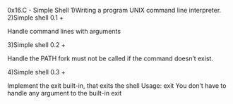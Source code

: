 0x16.C - Simple Shell
1)Writing a program UNIX command line interpreter.
2)Simple shell 0.1 +

Handle command lines with arguments

3)Simple shell 0.2 +

Handle the PATH
fork must not be called if the command doesn’t exist.

4)Simple shell 0.3 +

Implement the exit built-in, that exits the shell
Usage: exit
You don’t have to handle any argument to the built-in exit

